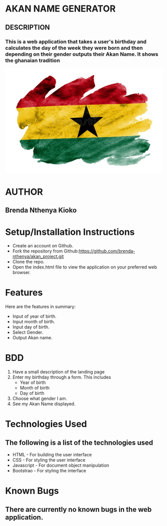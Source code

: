 # AKAN NAME GENERATOR

## DESCRIPTION
### This is a web application that takes a user's birthday and calculates the day of the week they were born and then depending on their gender outputs their Akan Name. It shows the ghanaian tradition

<img src = "images/background"></img>

# AUTHOR
## Brenda Nthenya Kioko

# Setup/Installation Instructions
* Create an account on Github.
* Fork the repository from Github:https://github.com/brenda-nthenya/akan_project.git
* Clone the repo. 
* Open the index.html file to view the application on your preferred web browser.

# Features
Here are the features in summary:
* Input of year of birth. 
* Input month of birth.
* Input day of birth.
* Select Gender.
* Output Akan name.

# BDD
1. Have a small description of the landing page
2. Enter my birthday through a form. This includes 
    * Year of birth
    * Month of birth
    * Day of birth
3. Choose what gender I am.
4. See my Akan Name displayed.

# Technologies Used
## The following is a list of the technologies used
* HTML - For building the user interface
* CSS - For styling the user interface
* Javascript - For document object manipulation
* Bootstrao - For styling the interface

# Known Bugs
## There are currently no known bugs in the web application.






